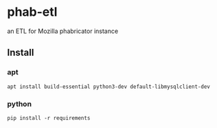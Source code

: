 # phab-etl
an ETL for Mozilla phabricator instance

## Install

### apt
`apt install build-essential python3-dev default-libmysqlclient-dev`

### python
`pip install -r requirements`
